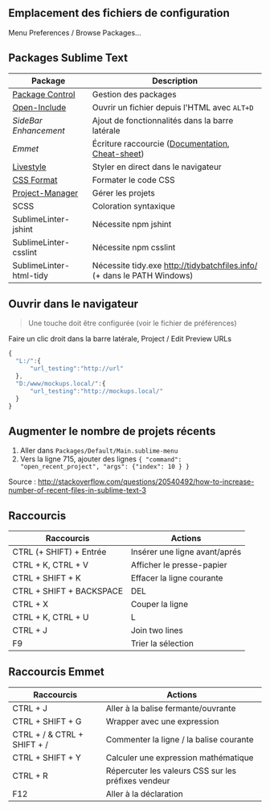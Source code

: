 ## Emplacement des fichiers de configuration

Menu Preferences / Browse Packages...



## Packages Sublime Text

Package                                                     | Description
------------------------------------------------------------|-------------------------------------
[Package Control](http://wbond.net/sublime_packages/package_control/installation) | Gestion des packages
[Open-Include](https://github.com/SublimeText/Open-Include) | Ouvrir un fichier depuis l'HTML avec `ALT+D`
_SideBar Enhancement_                                       | Ajout de fonctionnalités dans la barre latérale
_Emmet_                                                     | Écriture raccourcie ([Documentation](http://docs.emmet.io/), [Cheat-sheet](http://docs.emmet.io/cheat-sheet/))
[Livestyle](http://livestyle.emmet.io/) | Styler en direct dans le navigateur
[CSS Format](https://sublime.wbond.net/packages/CSS%20Format) | Formater le code CSS
[Project-Manager](https://github.com/randy3k/Project-Manager) | Gérer les projets
SCSS                                                        | Coloration syntaxique
SublimeLinter-jshint                                        | Nécessite npm jshint
SublimeLinter-csslint                                       | Nécessite npm csslint
SublimeLinter-html-tidy                                     | Nécessite tidy.exe http://tidybatchfiles.info/  (+ dans le PATH Windows)



## Ouvrir dans le navigateur

> Une touche doit être configurée (voir le fichier de préférences)

Faire un clic droit dans la barre latérale, Project / Edit Preview URLs

```js
{
  "L:/":{
      "url_testing":"http://url"
  },
  "D:/www/mockups.local/":{
      "url_testing":"http://mockups.local/"
  }
}
```


## Augmenter le nombre de projets récents

1. Aller dans `Packages/Default/Main.sublime-menu`
2. Vers la ligne 715, ajouter des lignes  `{ "command": "open_recent_project", "args": {"index": 10 } }`

Source : http://stackoverflow.com/questions/20540492/how-to-increase-number-of-recent-files-in-sublime-text-3



## Raccourcis

Raccourcis                   | Actions
-----------------------------|--------
CTRL (+ SHIFT) + Entrée      | Insérer une ligne avant/aprés
CTRL + K, CTRL + V           | Afficher le presse-papier
CTRL + SHIFT + K             | Effacer la ligne courante
CTRL + SHIFT + BACKSPACE|DEL | Effacer avant|aprés le curseur
CTRL + X                     | Couper la ligne
CTRL + K, CTRL + U|L         | Uppercase|Lowercase
CTRL + J                     | Join two lines
F9                           | Trier la sélection


## Raccourcis Emmet

Raccourcis                  | Actions
----------------------------|--------
CTRL + J                    | Aller à la balise fermante/ouvrante
CTRL + SHIFT + G            | Wrapper avec une expression
CTRL + / & CTRL + SHIFT + / | Commenter la ligne / la balise courante
CTRL + SHIFT + Y            | Calculer une expression mathématique
CTRL + R                    | Répercuter les valeurs CSS sur les préfixes vendeur
F12                         | Aller à la déclaration
